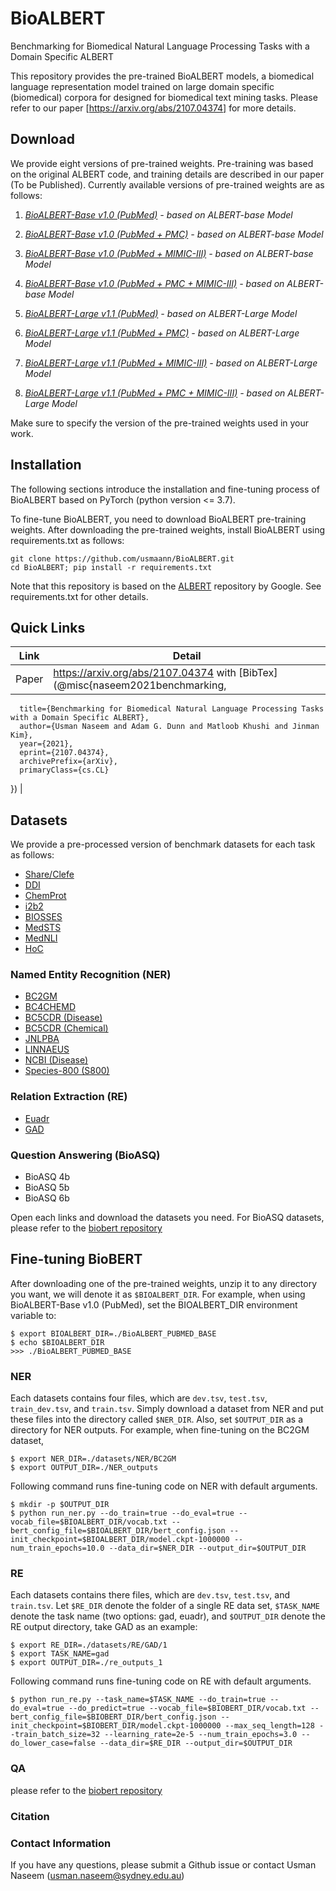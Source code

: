 # BioALBERT
Benchmarking for Biomedical Natural Language Processing Tasks with a Domain Specific ALBERT


This repository provides the pre-trained BioALBERT models, a biomedical language representation model trained on large domain specific (biomedical) corpora for designed for biomedical text mining tasks. Please refer to our paper [https://arxiv.org/abs/2107.04374] for more details.


## Download

We provide eight versions of pre-trained weights. Pre-training was based on the original ALBERT code, and training details are described in our paper (To be Published). Currently available versions of pre-trained weights are as follows:

1) *[BioALBERT-Base v1.0 (PubMed)](https://drive.google.com/file/d/1sCU1vvSOWoWVAkOoWGUC3ZKraItLIoXD/view?usp=sharing) - based on ALBERT-base Model*

2) *[BioALBERT-Base v1.0 (PubMed + PMC)](https://drive.google.com/file/d/1N2UekXKNqhbjQLbtipsm8rNPcaFEG-2I/view?usp=sharing) - based on ALBERT-base Model*
 
3) *[BioALBERT-Base v1.0 (PubMed + MIMIC-III)](https://drive.google.com/file/d/1t9XUVMxEfRzVYU0M99NB9PIPSZWAFX4V/view?usp=sharing) - based on ALBERT-base Model*

4) *[BioALBERT-Base v1.0 (PubMed + PMC + MIMIC-III)](https://drive.google.com/file/d/1SIBd_-GETHhMiZ7BgMdDPEUDjOjtN_bH/view?usp=sharing) - based on ALBERT-base Model*

5) *[BioALBERT-Large v1.1 (PubMed)](https://drive.google.com/file/d/1uX5w8yaMyJta3Nit_3ayrL16tE-dO8Ew/view?usp=sharing) - based on ALBERT-Large Model*

6) *[BioALBERT-Large v1.1 (PubMed + PMC)](https://drive.google.com/file/d/1WJp7KbWXPa-3QWpsXcN95smY6V2RRbcX/view?usp=sharing) - based on ALBERT-Large Model*

7) *[BioALBERT-Large v1.1 (PubMed + MIMIC-III)](https://drive.google.com/file/d/1mZeW_0iQsCSIn86cW_XduaGnVtNGGXYp/view?usp=sharing) - based on ALBERT-Large Model*

8) *[BioALBERT-Large v1.1 (PubMed + PMC + MIMIC-III)](https://drive.google.com/file/d/16KRtHf8Meze2Hcc4vK_GUNhG-9LY6_6P/view?usp=sharing) - based on ALBERT-Large Model*


Make sure to specify the version of the pre-trained weights used in your work. 


## Installation

The following sections introduce the installation and fine-tuning process of BioALBERT based on PyTorch (python version <= 3.7).

To fine-tune BioALBERT, you need to download BioALBERT pre-training weights. After downloading the pre-trained weights, install BioALBERT using requirements.txt as follows:

```
git clone https://github.com/usmaann/BioALBERT.git
cd BioALBERT; pip install -r requirements.txt

```
Note that this repository is based on the [ALBERT](https://github.com/google-research/albert) repository by Google. See requirements.txt for other details.

## Quick Links

| Link | Detail |
| --- | --- |
| Paper | https://arxiv.org/abs/2107.04374 with [BibTex](@misc{naseem2021benchmarking,
      title={Benchmarking for Biomedical Natural Language Processing Tasks with a Domain Specific ALBERT}, 
      author={Usman Naseem and Adam G. Dunn and Matloob Khushi and Jinman Kim},
      year={2021},
      eprint={2107.04374},
      archivePrefix={arXiv},
      primaryClass={cs.CL}
}) |


## Datasets

We provide a pre-processed version of benchmark datasets for each task as follows:

* [Share/Clefe](https://drive.google.com/drive/folders/1zAki8Xuw49QBRWW82w2bXvfjbfDCWrtz?usp=sharing)
* [DDI](https://drive.google.com/drive/folders/1LK1j3oJitxgAUt9W1CkB7IEwY0spePiY?usp=sharing)
* [ChemProt](https://drive.google.com/drive/folders/1iWAgFtAHowflx7_MTA9wttnoKh_W1C5U?usp=sharing)
* [i2b2](https://drive.google.com/drive/folders/1Yv4LioykzMlZoUVo3UuGfunGhiAUwmCr?usp=sharing)
* [BIOSSES](https://drive.google.com/drive/folders/1dJm2cU2hZHlx9-3ZnfJo-dhCvPVYXkcJ?usp=sharing)
* [MedSTS](https://drive.google.com/drive/folders/1X5l2IEYVKGMMQFNwQjlGPEOhzncZl0Lw?usp=sharing)
* [MedNLI](https://drive.google.com/drive/folders/1ej9G-m8ceIaP0INkWsw0rvJNSLso5HzW?usp=sharing)
* [HoC](https://drive.google.com/drive/folders/1_IlZzKnrfnvr2KVoOe40STaqzMRXFd7T?usp=sharing)

### Named Entity Recognition (NER)
* [BC2GM](https://drive.google.com/drive/folders/130ei5___99HkOoaHg9KJhveC7sJM1Zw4?usp=sharing)
* [BC4CHEMD](https://drive.google.com/drive/folders/1gASQyQoDtt7Ss2vXyTvR6EwdGzfFBXuJ?usp=sharing)
* [BC5CDR (Disease)](https://drive.google.com/drive/folders/1BtEDXwj1bwSZfes8w-4S9mIZLdjTC4nj?usp=sharing)
* [BC5CDR (Chemical)](https://drive.google.com/drive/folders/1b_C-vuOZ7ae1qUeuXZJhdyRSrWgygVMS?usp=sharing)
* [JNLPBA](https://drive.google.com/drive/folders/1SMm-cY2XxKsyHvcIR2teNt97N-3zYaXc?usp=sharing)
* [LINNAEUS](https://drive.google.com/drive/folders/1jQEgdQAdRweoh6vHSYeEOwya7w1VDg2p?usp=sharing)
* [NCBI (Disease)](https://drive.google.com/drive/folders/1ESm_CF3cU0ZbKP2N8uXiMHz8wKARm-KW?usp=sharing)
* [Species-800 (S800)](https://drive.google.com/drive/folders/1s2k1e7hnW1f9kHOv2AIEfZyL0c0SIBfT?usp=sharing)

### Relation Extraction (RE)
* [Euadr](https://drive.google.com/drive/folders/1XuiG7W93Nce4cDlD8eAnenB7T4pBoXCs?usp=sharing)
* [GAD](https://drive.google.com/drive/folders/1dFc8eEqrtkf1Nt8etaz3I4WyswUQT9C8?usp=sharing)

### Question Answering (BioASQ)
* BioASQ 4b
* BioASQ 5b
* BioASQ 6b

Open each links and download the datasets you need. For BioASQ datasets, please refer to the [biobert repository](https://github.com/dmis-lab/biobert#datasets)


## Fine-tuning BioBERT

After downloading one of the pre-trained weights, unzip it to any directory you want, we will denote it as ``` $BIOALBERT_DIR ```. For example, when using BioALBERT-Base v1.0 (PubMed), set the BIOALBERT_DIR environment variable to:

```
$ export BIOALBERT_DIR=./BioALBERT_PUBMED_BASE
$ echo $BIOALBERT_DIR
>>> ./BioALBERT_PUBMED_BASE
```

### NER
Each datasets contains four files, which are ```dev.tsv```, ```test.tsv```, ```train_dev.tsv```, and ```train.tsv```. Simply download a dataset from NER and put these files into the directory called ```$NER_DIR```. Also, set ```$OUTPUT_DIR``` as a directory for NER outputs. For example, when fine-tuning on the BC2GM dataset,

```
$ export NER_DIR=./datasets/NER/BC2GM
$ export OUTPUT_DIR=./NER_outputs
```
Following command runs fine-tuning code on NER with default arguments.

```
$ mkdir -p $OUTPUT_DIR
$ python run_ner.py --do_train=true --do_eval=true --vocab_file=$BIOALBERT_DIR/vocab.txt --bert_config_file=$BIOALBERT_DIR/bert_config.json --init_checkpoint=$BIOALBERT_DIR/model.ckpt-1000000 --num_train_epochs=10.0 --data_dir=$NER_DIR --output_dir=$OUTPUT_DIR
```

### RE
Each datasets contains there files, which are ```dev.tsv```, ```test.tsv```, and ```train.tsv```. Let ```$RE_DIR``` denote the folder of a single RE data set, ```$TASK_NAME``` denote the task name (two options: gad, euadr), and ```$OUTPUT_DIR``` denote the RE output directory, take GAD as an example:

```
$ export RE_DIR=./datasets/RE/GAD/1
$ export TASK_NAME=gad
$ export OUTPUT_DIR=./re_outputs_1
```
Following command runs fine-tuning code on RE with default arguments.

```
$ python run_re.py --task_name=$TASK_NAME --do_train=true --do_eval=true --do_predict=true --vocab_file=$BIOBERT_DIR/vocab.txt --bert_config_file=$BIOBERT_DIR/bert_config.json --init_checkpoint=$BIOBERT_DIR/model.ckpt-1000000 --max_seq_length=128 --train_batch_size=32 --learning_rate=2e-5 --num_train_epochs=3.0 --do_lower_case=false --data_dir=$RE_DIR --output_dir=$OUTPUT_DIR
```

### QA

please refer to the [biobert repository](https://github.com/dmis-lab/biobert#question-answering-qa)

### Citation

### Contact Information

If you have any questions, please submit a Github issue or contact Usman Naseem (usman.naseem@sydney.edu.au)

